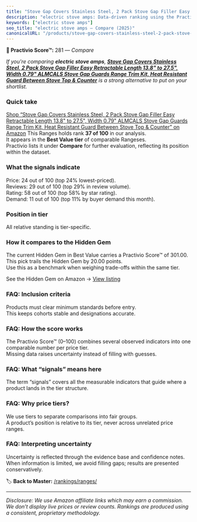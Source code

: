 ```yaml
---
title: "Stove Gap Covers Stainless Steel, 2 Pack Stove Gap Filler Easy Retractable Length 13.8\" to 27.5\", Width 0.79\" ALMCALS Stove Gap Guards Range Trim Kit, Heat Resistant Guard Between Stove Top & Counter"
description: "electric stove amps: Data-driven ranking using the Practivio Score™. Positioned by quality, value, demand, findability, momentum."
keywords: ["electric stove amps"]
seo_title: "electric stove amps — Compare (2025)"
canonicalURL: "/products/stove-gap-covers-stainless-steel-2-pack-stove-gap-filler-easy-retractable-length-138-to-275-width-079-almcals-stove-gap-guards-range-trim-kit-heat-resistant-guard-between-stove-top-counter-B0CWKT757D/"
---
```


**🛒 Practivio Score™:** 281 — _Compare_


*If you're comparing **electric stove amps**, **[Stove Gap Covers Stainless Steel, 2 Pack Stove Gap Filler Easy Retractable Length 13.8" to 27.5", Width 0.79" ALMCALS Stove Gap Guards Range Trim Kit, Heat Resistant Guard Between Stove Top & Counter](https://www.amazon.com/dp/B0CWKT757D?tag=practivio-20)** is a strong alternative to put on your shortlist.*
### Quick take
[Shop “Stove Gap Covers Stainless Steel, 2 Pack Stove Gap Filler Easy Retractable Length 13.8" to 27.5", Width 0.79" ALMCALS Stove Gap Guards Range Trim Kit, Heat Resistant Guard Between Stove Top & Counter” on Amazon](https://www.amazon.com/dp/B0CWKT757D?tag=practivio-20)
This Ranges holds rank **37 of 100** in our analysis.  
It appears in the **Best Value tier** of comparable Rangeses.  
Practivio lists it under **Compare** for further evaluation, reflecting its position within the dataset.

### What the signals indicate
Price: 24 out of 100 (top 24% lowest-priced).  
Reviews: 29 out of 100 (top 29% in review volume).  
Rating: 58 out of 100 (top 58% by star rating).  
Demand: 11 out of 100 (top 11% by buyer demand this month).

### Position in tier
All relative standing is tier-specific.

### How it compares to the Hidden Gem
The current Hidden Gem in Best Value carries a Practivio Score™ of 301.00.  
This pick trails the Hidden Gem by 20.00 points.  
Use this as a benchmark when weighing trade-offs within the same tier.  

See the Hidden Gem on Amazon → [View listing](https://www.amazon.com/dp/B01MT0UL8N?tag=practivio-20)

### FAQ: Inclusion criteria
Products must clear minimum standards before entry.  
This keeps cohorts stable and designations accurate.

### FAQ: How the score works
The Practivio Score™ (0–100) combines several observed indicators into one comparable number per price tier.  
Missing data raises uncertainty instead of filling with guesses.

### FAQ: What “signals” means here
The term “signals” covers all the measurable indicators that guide where a product lands in the tier structure.

### FAQ: Why price tiers?
We use tiers to separate comparisons into fair groups.  
A product’s position is relative to its tier, never across unrelated price ranges.

### FAQ: Interpreting uncertainty
Uncertainty is reflected through the evidence base and confidence notes.  
When information is limited, we avoid filling gaps; results are presented conservatively.

<!-- Missing template for Compare/CompareWithinPriceClass -->


🏷️ **Back to Master:** [/rankings/ranges/](/rankings/ranges/)

---
_Disclosure: We use Amazon affiliate links which may earn a commission. We don’t display live prices or review counts. Rankings are produced using a consistent, proprietary methodology._
